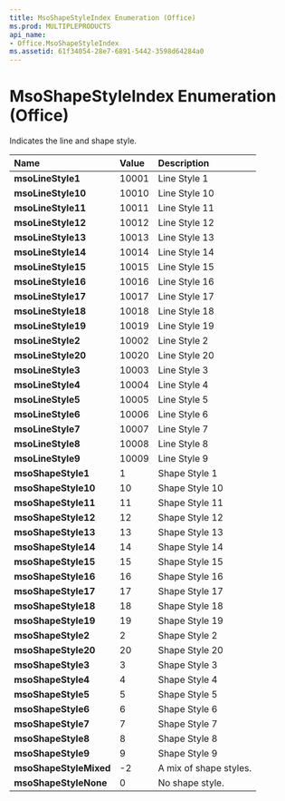 ```yaml
---
title: MsoShapeStyleIndex Enumeration (Office)
ms.prod: MULTIPLEPRODUCTS
api_name:
- Office.MsoShapeStyleIndex
ms.assetid: 61f34054-28e7-6891-5442-3598d64284a0
---
```



# MsoShapeStyleIndex Enumeration (Office)

Indicates the line and shape style.



|**Name**|**Value**|**Description**|
|:-----|:-----|:-----|
|**msoLineStyle1**|10001|Line Style 1|
|**msoLineStyle10**|10010|Line Style 10|
|**msoLineStyle11**|10011|Line Style 11|
|**msoLineStyle12**|10012|Line Style 12|
|**msoLineStyle13**|10013|Line Style 13|
|**msoLineStyle14**|10014|Line Style 14|
|**msoLineStyle15**|10015|Line Style 15|
|**msoLineStyle16**|10016|Line Style 16|
|**msoLineStyle17**|10017|Line Style 17|
|**msoLineStyle18**|10018|Line Style 18|
|**msoLineStyle19**|10019|Line Style 19|
|**msoLineStyle2**|10002|Line Style 2|
|**msoLineStyle20**|10020|Line Style 20|
|**msoLineStyle3**|10003|Line Style 3|
|**msoLineStyle4**|10004|Line Style 4|
|**msoLineStyle5**|10005|Line Style 5|
|**msoLineStyle6**|10006|Line Style 6|
|**msoLineStyle7**|10007|Line Style 7|
|**msoLineStyle8**|10008|Line Style 8|
|**msoLineStyle9**|10009|Line Style 9|
|**msoShapeStyle1**|1|Shape Style 1|
|**msoShapeStyle10**|10|Shape Style 10|
|**msoShapeStyle11**|11|Shape Style 11|
|**msoShapeStyle12**|12|Shape Style 12|
|**msoShapeStyle13**|13|Shape Style 13|
|**msoShapeStyle14**|14|Shape Style 14|
|**msoShapeStyle15**|15|Shape Style 15|
|**msoShapeStyle16**|16|Shape Style 16|
|**msoShapeStyle17**|17|Shape Style 17|
|**msoShapeStyle18**|18|Shape Style 18|
|**msoShapeStyle19**|19|Shape Style 19|
|**msoShapeStyle2**|2|Shape Style 2|
|**msoShapeStyle20**|20|Shape Style 20|
|**msoShapeStyle3**|3|Shape Style 3|
|**msoShapeStyle4**|4|Shape Style 4|
|**msoShapeStyle5**|5|Shape Style 5|
|**msoShapeStyle6**|6|Shape Style 6|
|**msoShapeStyle7**|7|Shape Style 7|
|**msoShapeStyle8**|8|Shape Style 8|
|**msoShapeStyle9**|9|Shape Style 9|
|**msoShapeStyleMixed**|-2|A mix of shape styles.|
|**msoShapeStyleNone**|0|No shape style.|

